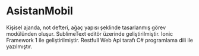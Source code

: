 # AsistanMobil
Kişisel ajanda, not defteri, ağaç yapısı şeklinde tasarlanmış görev modülünden oluşur. SublimeText editör üzerinde geliştirilmiştir. Ionic Framework 1 ile geliştirilmiştir. Restfull Web Api  tarafı C# programlama dili  ile yazılmıştır.
